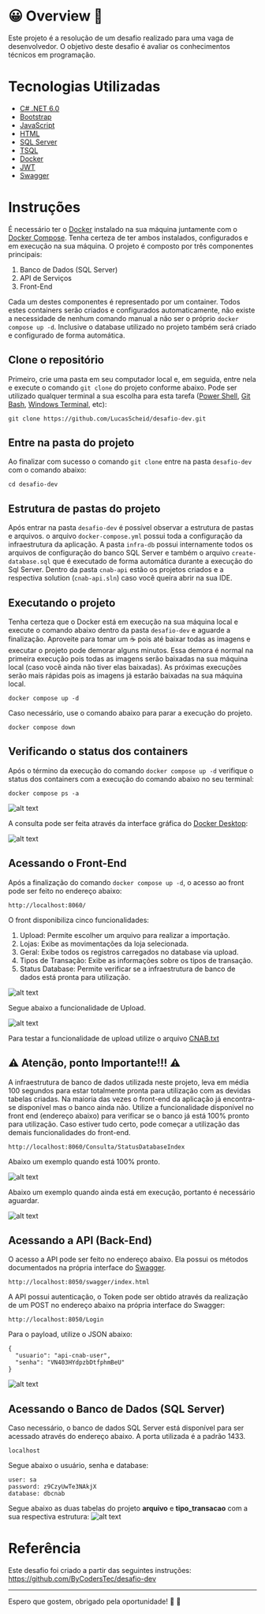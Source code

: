 # :grinning: Overview :rocket:
Este projeto é a resolução de um desafio realizado para uma vaga de desenvolvedor. O objetivo deste desafio é avaliar os conhecimentos técnicos em programação.

# Tecnologias Utilizadas

* [C# .NET 6.0](https://dotnet.microsoft.com/en-us/download/dotnet/6.0)
* [Bootstrap](https://getbootstrap.com/)
* [JavaScript](https://www.javascript.com/)
* [HTML](https://www.w3schools.com/html/)
* [SQL Server](https://www.microsoft.com/pt-br/sql-server/sql-server-downloads)
* [TSQL](https://docs.microsoft.com/pt-br/sql/t-sql/language-reference?view=sql-server-ver15)
* [Docker](https://docs.docker.com/engine/reference/builder/)
* [JWT](https://jwt.io/)
* [Swagger](https://swagger.io/)

# Instruções
É necessário ter o [Docker](https://www.docker.com/get-started/) instalado na sua máquina juntamente com o [Docker Compose](https://docs.docker.com/compose/install/). Tenha certeza de ter ambos instalados, configurados e em execução na sua máquina. O projeto é composto por três componentes principais:

1. Banco de Dados (SQL Server)
2. API de Serviços
3. Front-End

Cada um destes componentes é representado por um container. Todos estes containers serão criados e configurados automaticamente, não existe a necessidade de nenhum comando manual a não ser o próprio `docker compose up -d`. Inclusive o database utilizado no projeto também será criado e configurado de forma automática.

## Clone o repositório
Primeiro, crie uma pasta em seu computador local e, em seguida, entre nela e execute o comando `git clone` do projeto conforme abaixo. Pode ser utilizado qualquer terminal a sua escolha para esta tarefa ([Power Shell](https://docs.microsoft.com/pt-br/powershell/scripting/overview?view=powershell-7.2), [Git Bash](https://git-scm.com/downloads), [Windows Terminal](https://www.microsoft.com/pt-br/p/windows-terminal/9n0dx20hk701?activetab=pivot:overviewtab), etc):
```
git clone https://github.com/LucasScheid/desafio-dev.git
```

## Entre na pasta do projeto
Ao finalizar com sucesso o comando `git clone` entre na pasta `desafio-dev` com o comando abaixo:
```
cd desafio-dev
```

## Estrutura de pastas do projeto
Após entrar na pasta `desafio-dev` é possível observar a estrutura de pastas e arquivos. o arquivo `docker-compose.yml` possui toda a configuração da infraestrutura da aplicação. A pasta `infra-db` possui internamente todos os arquivos de configuração do banco SQL Server e também o arquivo `create-database.sql` que é executado de forma automática durante a execução do Sql Server. Dentro da pasta `cnab-api` estão os projetos criados e a respectiva solution (`cnab-api.sln`) caso você queira abrir na sua IDE.

## Executando o projeto
Tenha certeza que o Docker está em execução na sua máquina local e execute o comando abaixo dentro da pasta `desafio-dev` e aguarde a finalização. Aproveite para tomar um :coffee: pois até baixar todas as imagens e executar o projeto pode demorar alguns minutos. Essa demora é normal na primeira execução pois todas as imagens serão baixadas na sua máquina local (caso você ainda não tiver elas baixadas). As próximas execuções serão mais rápidas pois as imagens já estarão baixadas na sua máquina local.
```
docker compose up -d
```

Caso necessário, use o comando abaixo para parar a execução do projeto.
```
docker compose down
```

## Verificando o status dos containers
Após o término da execução do comando `docker compose up -d` verifique o status dos containers com a execução do comando abaixo no seu terminal:
```
docker compose ps -a
```
![alt text](https://github.com/LucasScheid/desafio-dev/blob/main/imagens-doc/docker-ps-a.png)

A consulta pode ser feita através da interface gráfica do [Docker Desktop](https://www.docker.com/products/docker-desktop/):

![alt text](https://github.com/LucasScheid/desafio-dev/blob/main/imagens-doc/stack-up.png)

## Acessando o Front-End
Após a finalização do comando `docker compose up -d`, o acesso ao front pode ser feito no endereço abaixo:
```
http://localhost:8060/
```

O front disponibiliza cinco funcionalidades:

1. Upload: Permite escolher um arquivo para realizar a importação.
2. Lojas: Exibe as movimentações da loja selecionada.
3. Geral: Exibe todos os registros carregados no database via upload.
4. Tipos de Transação: Exibe as informações sobre os tipos de transação.
5. Status Database: Permite verificar se a infraestrutura de banco de dados está pronta para utilização.

![alt text](https://github.com/LucasScheid/desafio-dev/blob/main/imagens-doc/front-end.png)

Segue abaixo a funcionalidade de Upload.

![alt text](https://github.com/LucasScheid/desafio-dev/blob/main/imagens-doc/funcionalidade-upload.png)

Para testar a funcionalidade de upload utilize o arquivo [CNAB.txt](https://github.com/LucasScheid/desafio-dev/blob/main/CNAB.txt)

## :warning: Atenção, ponto Importante!!! :warning:
A infraestrutura de banco de dados utilizada neste projeto, leva em média 100 segundos para estar totalmente pronta para utilização com as devidas tabelas criadas. Na maioria das vezes o front-end da aplicação já encontra-se disponível mas o banco ainda não. Utilize a funcionalidade disponível no front end (endereço abaixo) para verificar se o banco já está 100% pronto para utilização. Caso estiver tudo certo, pode começar a utilização das demais funcionalidades do front-end.
```
http://localhost:8060/Consulta/StatusDatabaseIndex
```

Abaixo um exemplo quando está 100% pronto.

![alt text](https://github.com/LucasScheid/desafio-dev/blob/main/imagens-doc/consulta-status-banco-ok.png)

Abaixo um exemplo quando ainda está em execução, portanto é necessário aguardar.

![alt text](https://github.com/LucasScheid/desafio-dev/blob/main/imagens-doc/consulta-status-banco-nao-ok.png)

## Acessando a API (Back-End)
O acesso a API pode ser feito no endereço abaixo. Ela possui os métodos documentados na própria interface do [Swagger](https://swagger.io/).
```
http://localhost:8050/swagger/index.html
```
A API possui autenticação, o Token pode ser obtido através da realização de um POST no endereço abaixo na própria interface do Swagger:

```
http://localhost:8050/Login
```
Para o payload, utilize o JSON abaixo:
```
{
  "usuario": "api-cnab-user",
  "senha": "VN403HYdpzbDtfphmBeU"
}
```
![alt text](https://github.com/LucasScheid/desafio-dev/blob/main/imagens-doc/api-swagger.png)

## Acessando o Banco de Dados (SQL Server)
Caso necessário, o banco de dados SQL Server está disponível para ser acessado através do endereço abaixo. A porta utilizada é a padrão 1433.
```
localhost
```

Segue abaixo o usuário, senha e database:

```
user: sa
password: z9CzyUwTe3NAkjX
database: dbcnab
```

Segue abaixo as duas tabelas do projeto **arquivo** e **tipo_transacao** com a sua respectiva estrutura:
![alt text](https://github.com/LucasScheid/desafio-dev/blob/main/imagens-doc/tabelas-banco.png)

# Referência

Este desafio foi criado a partir das seguintes instruções: https://github.com/ByCodersTec/desafio-dev

---

Espero que gostem, obrigado pela oportunidade! :pray: :raised_hands:
